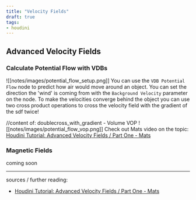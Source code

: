 ```yaml
---
title: "Velocity Fields"
draft: true
tags:
- houdini
---
```


## Advanced Velocity Fields

### Calculate Potential Flow with VDBs

![[notes/images/potential_flow_setup.png]]
You can use the `VDB Potential Flow` node to predict how air would move around an object. You can set the direction the 'wind' is coming from with the `Background Velocity` parameter on the node. To make the velocities converge behind the object you can use two cross product operations to cross the velocity field with the gradient of the sdf twice! 

//content of: doublecross_with_gradient - Volume VOP
![[notes/images/potential_flow_vop.png]]
Check out Mats video on the topic: [Houdini Tutorial: Advanced Velocity Fields / Part One - Mats](https://www.youtube.com/watch?v=K0cNvpXujmk)

### Magnetic Fields

coming soon

---

sources / further reading:
- [Houdini Tutorial: Advanced Velocity Fields / Part One - Mats](https://www.youtube.com/watch?v=K0cNvpXujmk)

